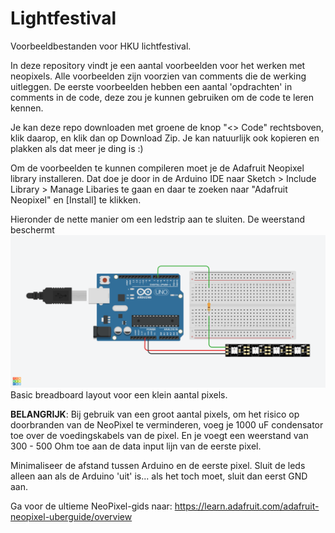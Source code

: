 # Lightfestival

Voorbeeldbestanden voor HKU lichtfestival.

In deze repository vindt je een aantal voorbeelden voor het werken met neopixels. Alle voorbeelden zijn voorzien van comments die de werking uitleggen. 
De eerste voorbeelden hebben een aantal 'opdrachten' in comments in de code, deze zou je kunnen gebruiken om de code te leren kennen.

Je kan deze repo downloaden met groene de knop "<> Code" rechtsboven, klik daarop, en klik dan op Download Zip. Je kan natuurlijk ook kopieren en plakken als dat meer je ding is :)

Om de voorbeelden te kunnen compileren moet je de Adafruit Neopixel library installeren. Dat doe je door in de Arduino IDE naar Sketch > Include Library > Manage Libaries te gaan en daar te zoeken naar "Adafruit Neopixel" en [Install] te klikken.

Hieronder de nette manier om een ledstrip aan te sluiten. De weerstand beschermt 
![basis breadboard setup](images/Neopixels%20basic.png)
Basic breadboard layout voor een klein aantal pixels.

__BELANGRIJK__: 
Bij gebruik van een groot aantal pixels, om het risico op doorbranden van de NeoPixel te verminderen, voeg je 1000 uF condensator toe over de voedingskabels van de pixel. En je voegt een weerstand van 300 - 500 Ohm toe aan de data input lijn van de eerste pixel.

Minimaliseer de afstand tussen Arduino en de eerste pixel. 
Sluit de leds alleen aan als de Arduino 'uit' is... als het toch moet, sluit dan eerst GND aan.

Ga voor de ultieme NeoPixel-gids naar:
https://learn.adafruit.com/adafruit-neopixel-uberguide/overview
